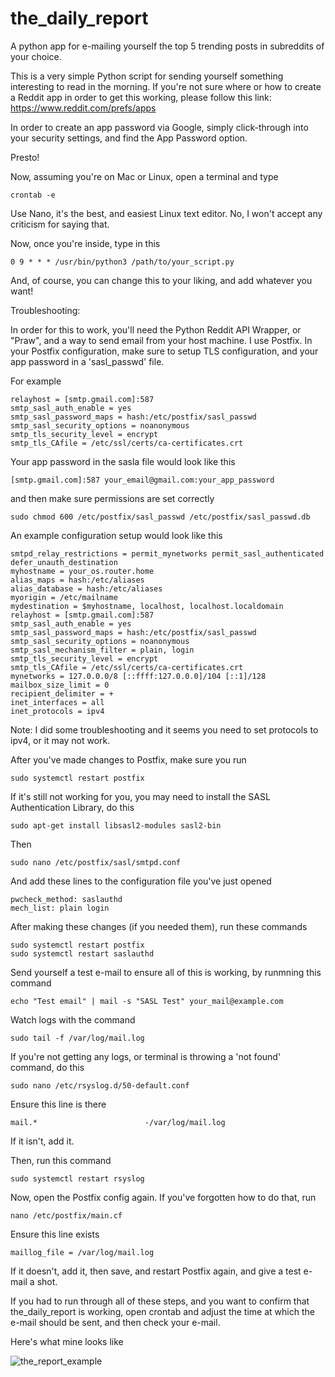 # the_daily_report

A python app for e-mailing yourself the top 5 trending posts in subreddits of your choice.

This is a very simple Python script for sending yourself something interesting to read in the morning. If you're not sure where or how to create a Reddit app in order to get this working, please follow this link: https://www.reddit.com/prefs/apps

In order to create an app password via Google, simply click-through into your security settings, and find the App Password option.

Presto!

Now, assuming you're on Mac or Linux, open a terminal and type 

``` 
crontab -e
``` 

Use Nano, it's the best, and easiest Linux text editor. No, I won't accept any criticism for saying that.

Now, once you're inside, type in this

```
0 9 * * * /usr/bin/python3 /path/to/your_script.py
```

And, of course, you can change this to your liking, and add whatever you want!

Troubleshooting:

In order for this to work, you'll need the Python Reddit API Wrapper, or "Praw", and a way to send email from your host machine. I use Postfix. In your Postfix configuration, make sure to setup TLS configuration, and your app password in a 'sasl_passwd' file.

For example

```
relayhost = [smtp.gmail.com]:587
smtp_sasl_auth_enable = yes
smtp_sasl_password_maps = hash:/etc/postfix/sasl_passwd
smtp_sasl_security_options = noanonymous
smtp_tls_security_level = encrypt
smtp_tls_CAfile = /etc/ssl/certs/ca-certificates.crt
```
Your app password in the sasla file would look like this

```
[smtp.gmail.com]:587 your_email@gmail.com:your_app_password
```

and then make sure permissions are set correctly

```
sudo chmod 600 /etc/postfix/sasl_passwd /etc/postfix/sasl_passwd.db
```

An example configuration setup would look like this

```
smtpd_relay_restrictions = permit_mynetworks permit_sasl_authenticated defer_unauth_destination
myhostname = your_os.router.home
alias_maps = hash:/etc/aliases
alias_database = hash:/etc/aliases
myorigin = /etc/mailname
mydestination = $myhostname, localhost, localhost.localdomain
relayhost = [smtp.gmail.com]:587
smtp_sasl_auth_enable = yes
smtp_sasl_password_maps = hash:/etc/postfix/sasl_passwd
smtp_sasl_security_options = noanonymous
smtp_sasl_mechanism_filter = plain, login
smtp_tls_security_level = encrypt
smtp_tls_CAfile = /etc/ssl/certs/ca-certificates.crt
mynetworks = 127.0.0.0/8 [::ffff:127.0.0.0]/104 [::1]/128
mailbox_size_limit = 0
recipient_delimiter = +
inet_interfaces = all
inet_protocols = ipv4
```

Note: I did some troubleshooting and it seems you need to set protocols to ipv4, or it may not work.

After you've made changes to Postfix, make sure you run

```
sudo systemctl restart postfix
```

If it's still not working for you, you may need to install the SASL Authentication Library, do this

```
sudo apt-get install libsasl2-modules sasl2-bin
```

Then

```
sudo nano /etc/postfix/sasl/smtpd.conf
```

And add these lines to the configuration file you've just opened

```
pwcheck_method: saslauthd
mech_list: plain login
```

After making these changes (if you needed them), run these commands

```
sudo systemctl restart postfix
sudo systemctl restart saslauthd
```

Send yourself a test e-mail to ensure all of this is working, by runmning this command

```
echo "Test email" | mail -s "SASL Test" your_mail@example.com
```

Watch logs with the command

```
sudo tail -f /var/log/mail.log
```

If you're not getting any logs, or terminal is throwing a 'not found' command, do this

```
sudo nano /etc/rsyslog.d/50-default.conf
```

Ensure this line is there

```
mail.*                        -/var/log/mail.log
```

If it isn't, add it.

Then, run this command

```
sudo systemctl restart rsyslog
```

Now, open the Postfix config again. If you've forgotten how to do that, run

```
nano /etc/postfix/main.cf
```

Ensure this line exists

```
maillog_file = /var/log/mail.log
```

If it doesn't, add it, then save, and restart Postfix again, and give a test e-mail a shot.

If you had to run through all of these steps, and you want to confirm that the_daily_report is working, open crontab and adjust the time at which the e-mail should be sent, and then check your e-mail.

Here's what mine looks like

![the_report_example](https://github.com/user-attachments/assets/1c0b223a-ef3b-4dcb-9054-b40195610fd9)

